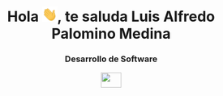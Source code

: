 <h1 align="center">Hola <img src="https://raw.githubusercontent.com/ABSphreak/ABSphreak/master/gifs/Hi.gif" width="30px">, te saluda Luis Alfredo Palomino Medina </h1>
<h3 align="center"> Desarrollo de Software </h3>
<p align="center">
 <a href = "mailto: oumw.udesh@gmail.com"><img align="center" src="https://seeklogo.com/images/G/gmail-new-2020-logo-32DBE11BB4-seeklogo.com.png" height="30" width="40" /></a>
</p>
